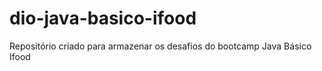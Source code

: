 # dio-java-basico-ifood
Repositório criado para armazenar os desafios do bootcamp Java Básico Ifood
